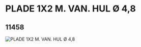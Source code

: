 # PLADE 1X2 M. VAN. HUL Ø 4,8
## 11458
![PLADE 1X2 M. VAN. HUL Ø 4,8](https://lc-www-live-s.legocdn.com/media/bricks/5/2/6019987.jpg)